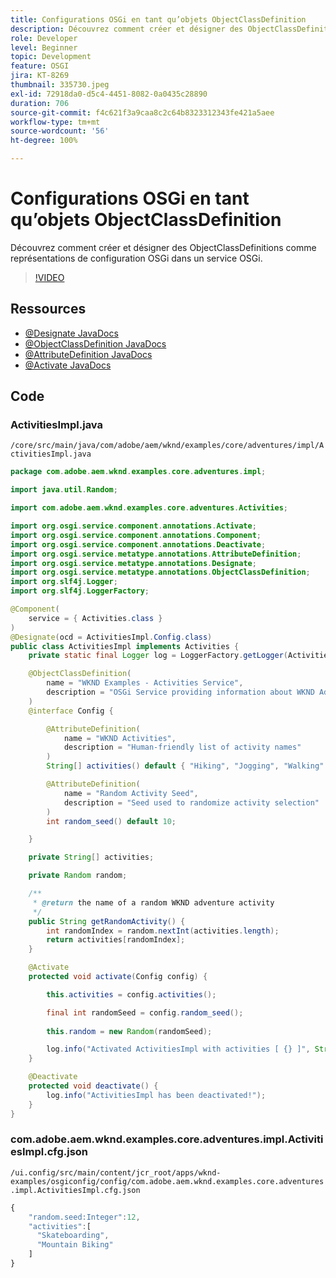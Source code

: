 ```yaml
---
title: Configurations OSGi en tant qu’objets ObjectClassDefinition
description: Découvrez comment créer et désigner des ObjectClassDefinitions comme représentations de configuration OSGi dans un service OSGi.
role: Developer
level: Beginner
topic: Development
feature: OSGI
jira: KT-8269
thumbnail: 335730.jpeg
exl-id: 72918da0-d5c4-4451-8082-0a0435c28890
duration: 706
source-git-commit: f4c621f3a9caa8c2c64b8323312343fe421a5aee
workflow-type: tm+mt
source-wordcount: '56'
ht-degree: 100%

---
```


# Configurations OSGi en tant qu’objets ObjectClassDefinition

Découvrez comment créer et désigner des ObjectClassDefinitions comme représentations de configuration OSGi dans un service OSGi.

>[!VIDEO](https://video.tv.adobe.com/v/335730?quality=12&learn=on)

## Ressources

+ [@Designate JavaDocs](https://javadoc.io/static/com.adobe.aem/aem-sdk-api/2021.7.5658.20210723T140305Z-210600/org/osgi/service/metatype/annotations/Designate.html)
+ [@ObjectClassDefinition JavaDocs](https://javadoc.io/static/com.adobe.aem/aem-sdk-api/2021.7.5658.20210723T140305Z-210600/org/osgi/service/metatype/annotations/ObjectClassDefinition.html)
+ [@AttributeDefinition JavaDocs](https://javadoc.io/static/com.adobe.aem/aem-sdk-api/2021.7.5658.20210723T140305Z-210600/org/osgi/service/metatype/annotations/AttributeDefinition.html)
+ [@Activate JavaDocs](https://javadoc.io/static/com.adobe.aem/aem-sdk-api/2021.7.5658.20210723T140305Z-210600/org/osgi/service/component/annotations/Activate.html)

## Code

### ActivitiesImpl.java

`/core/src/main/java/com/adobe/aem/wknd/examples/core/adventures/impl/ActivitiesImpl.java`

```java
package com.adobe.aem.wknd.examples.core.adventures.impl;

import java.util.Random;

import com.adobe.aem.wknd.examples.core.adventures.Activities;

import org.osgi.service.component.annotations.Activate;
import org.osgi.service.component.annotations.Component;
import org.osgi.service.component.annotations.Deactivate;
import org.osgi.service.metatype.annotations.AttributeDefinition;
import org.osgi.service.metatype.annotations.Designate;
import org.osgi.service.metatype.annotations.ObjectClassDefinition;
import org.slf4j.Logger;
import org.slf4j.LoggerFactory;

@Component(
    service = { Activities.class }
)
@Designate(ocd = ActivitiesImpl.Config.class)
public class ActivitiesImpl implements Activities {
    private static final Logger log = LoggerFactory.getLogger(ActivitiesImpl.class);

    @ObjectClassDefinition(
        name = "WKND Examples - Activities Service",
        description = "OSGi Service providing information about WKND Adventures activities"
    )
    @interface Config {

        @AttributeDefinition(
            name = "WKND Activities",
            description = "Human-friendly list of activity names"
        )
        String[] activities() default { "Hiking", "Jogging", "Walking" };

        @AttributeDefinition(
            name = "Random Activity Seed",
            description = "Seed used to randomize activity selection"
        )
        int random_seed() default 10;

    }

    private String[] activities;

    private Random random;

    /**
     * @return the name of a random WKND adventure activity
     */
    public String getRandomActivity() {
        int randomIndex = random.nextInt(activities.length);
        return activities[randomIndex];
    }    

    @Activate
    protected void activate(Config config) {

        this.activities = config.activities();

        final int randomSeed = config.random_seed(); 
          
        this.random = new Random(randomSeed);

        log.info("Activated ActivitiesImpl with activities [ {} ]", String.join(", ", this.activities));
    }

    @Deactivate
    protected void deactivate() {
        log.info("ActivitiesImpl has been deactivated!");
    }
}
```

### com.adobe.aem.wknd.examples.core.adventures.impl.ActivitiesImpl.cfg.json

`/ui.config/src/main/content/jcr_root/apps/wknd-examples/osgiconfig/config/com.adobe.aem.wknd.examples.core.adventures.impl.ActivitiesImpl.cfg.json`

```javascript
{
    "random.seed:Integer":12,
    "activities":[
      "Skateboarding",
      "Mountain Biking"
    ]
}
```
